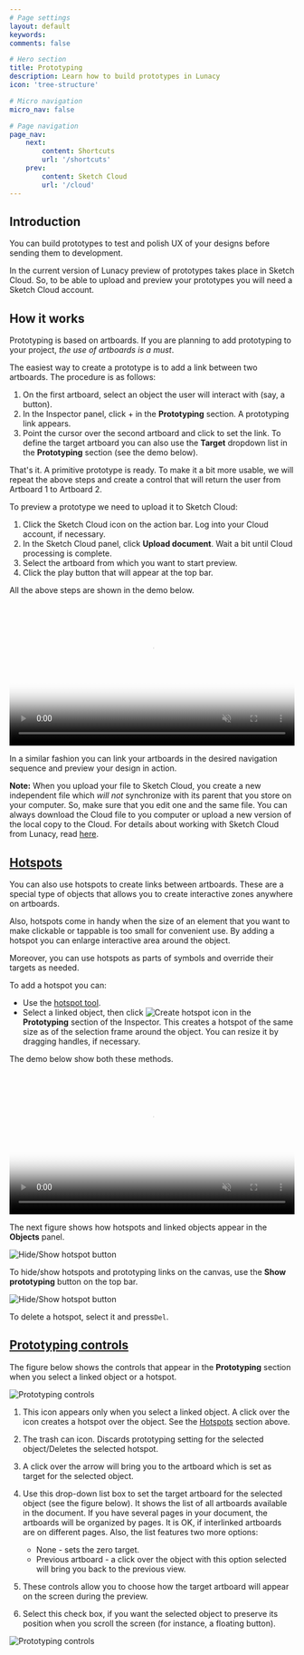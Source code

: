 ```yaml
---
# Page settings
layout: default
keywords:
comments: false

# Hero section
title: Prototyping
description: Learn how to build prototypes in Lunacy
icon: 'tree-structure'

# Micro navigation
micro_nav: false

# Page navigation
page_nav:
    next:
        content: Shortcuts
        url: '/shortcuts'
    prev:
        content: Sketch Cloud
        url: '/cloud'
---
```





## Introduction

You can build prototypes to test and polish UX of your designs before sending them to development.

In the current version of Lunacy preview of prototypes takes place in Sketch Cloud. So, to be able to upload and preview your prototypes you will need a Sketch Cloud account.

## How it works

Prototyping is based on artboards. If you are planning to add prototyping to your project, *the use of artboards is a must*.

The easiest way to create a prototype is to add a link between two artboards. The procedure is as follows:

1. On the first artboard, select an object the user will interact with (say, a button).
2. In the Inspector panel, click + in the **Prototyping** section. A prototyping link appears.
3. Point the cursor over the second artboard and click to set the link. To define the target artboard you can also use the **Target** dropdown list in the **Prototyping** section (see the demo below).

That's it. A primitive prototype is ready. To make it a bit more usable, we will repeat the above steps and create a control that will return the user from Artboard 1 to Artboard 2.

To preview a prototype we need to upload it to Sketch Cloud:

1. Click the Sketch Cloud icon on the action bar. Log into your Cloud account, if necessary.
2. In the Sketch Cloud panel, click **Upload document**. Wait a bit until Cloud processing is complete.
3. Select the artboard from which you want to start preview.
4. Click the play button that will appear at the top bar.

All the above steps are shown in the demo below.

<video autoplay="" muted="" loop="" playsinline="" width="100%" poster="/public/proto-demoph.png" height="auto"><source src="/public/proto-demo.mp4" type="video/mp4"></video>

In a similar fashion you can link your artboards in the desired navigation sequence and preview your design in action.

**Note:** When you upload your file to Sketch Cloud, you create a new independent file which *will not* synchronize with its parent that you store on your computer. So, make sure that you edit one and the same file. You can always download the Cloud file to you computer or upload a new version of the local copy to the Cloud. For details about working with Sketch Cloud from Lunacy, read <a href="https://docs.icons8.com/cloud/" target="_blank">here</a>.

## [Hotspots](#hotspots)

You can also use hotspots to create links between artboards. These are a special type of objects that allows you to create interactive zones anywhere on artboards.

Also, hotspots come in handy when the size of an element that you want to make clickable or tappable is too small for convenient use. By adding a hotspot you can enlarge interactive area around the object.

Moreover, you can use hotspots as parts of symbols and override their targets as needed.

To add a hotspot you can:

* Use the <a href="https://docs.icons8.com/tools/#hotspot-tool" target="_blank">hotspot tool</a>.
* Select a linked object, then click ![Create hotspot icon](public/proto-hotspoticon.png) in the **Prototyping** section of the Inspector. This creates a hotspot of the same size as of the selection frame around the object. You can resize it by dragging handles, if necessary.

The demo below show both these methods.

<video autoplay="" muted="" loop="" playsinline="" width="100%" poster="/public/proto-hotspotph.png" height="auto"><source src="/public/proto-hotspot.mp4" type="video/mp4"></video>

The next figure shows how hotspots and linked objects appear in the **Objects** panel.

![Hide/Show hotspot button](public/proto-objectlist.png)

To hide/show hotspots and prototyping links on the canvas, use the **Show prototyping** button on the top bar.

![Hide/Show hotspot button](public/tool-showproto.png)

To delete a hotspot, select it and press`Del`.

## [Prototyping controls](#prototyping-controls)

The figure below shows the controls that appear in the **Prototyping** section when you select a linked object or a hotspot.

![Prototyping controls](public/proto-controls.png)

1. This icon appears only when you select a linked object. A click over the icon creates a hotspot over the object. See the [Hotspots](#hotspots) section above.
2. The trash can icon. Discards prototyping setting for the selected object/Deletes the selected hotspot.
3. A click over the arrow will bring you to the artboard which is set as target for the selected object.
4. Use this drop-down list box to set the target artboard for the selected object (see the figure below). It shows the list of all artboards available in the document. If you have several pages in your document, the artboards will be organized by pages. It is OK, if interlinked artboards are on different pages. Also, the list features two more options:

    * None - sets the zero target.
    * Previous artboard - a click over the object with this option selected will bring you back to the previous view.

5. These controls allow you to choose how the target artboard will appear on the screen during the preview.
6. Select this check box, if you want the selected object to preserve its position when you scroll the screen (for instance, a floating button).

![Prototyping controls](public/proto-target.png)
